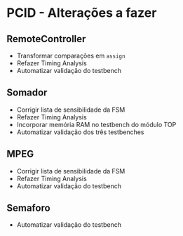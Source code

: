 # PCID - Alterações a fazer

## RemoteController
* Transformar comparações em `assign`
* Refazer Timing Analysis
* Automatizar validação do testbench

## Somador
* Corrigir lista de sensibilidade da FSM
* Refazer Timing Analysis
* Incorporar memória RAM no testbench do módulo TOP
* Automatizar validação dos três testbenches

## MPEG
* Corrigir lista de sensibilidade da FSM
* Refazer Timing Analysis
* Automatizar validação do testbench

## Semaforo
* Automatizar validação do testbench
